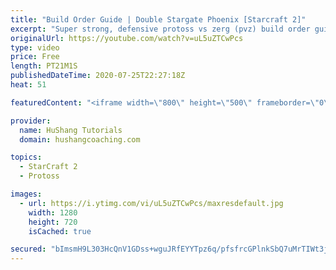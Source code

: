 ```yaml
---
title: "Build Order Guide | Double Stargate Phoenix [Starcraft 2]"
excerpt: "Super strong, defensive protoss vs zerg (pvz) build order guide. This opening is going to give you incredible map control over zerg in the mid-game, letting you scout exactly what is coming your way and making it easy to feel in control of the game. This build also completely owns mutalisk transitions"
originalUrl: https://youtube.com/watch?v=uL5uZTCwPcs
type: video
price: Free
length: PT21M1S
publishedDateTime: 2020-07-25T22:27:18Z
heat: 51

featuredContent: "<iframe width=\"800\" height=\"500\" frameborder=\"0\" src=\"https://www.youtube.com/embed/uL5uZTCwPcs\" allow=\"accelerometer; autoplay; encrypted-media; gyroscope; picture-in-picture\" allowfullscreen></iframe>"

provider:
  name: HuShang Tutorials
  domain: hushangcoaching.com

topics:
  - StarCraft 2
  - Protoss

images:
  - url: https://i.ytimg.com/vi/uL5uZTCwPcs/maxresdefault.jpg
    width: 1280
    height: 720
    isCached: true

secured: "bImsmH9L303HcQnV1GDss+wguJRfEYYTpz6q/pfsfrcGPlnkSbQ7uMrTIWt3jsJ6IRuNpO+a/iBL85kAttw42DEq3oifL/bX/J+Af57Ws2er1TzwblmNR8/5cfSOrGwnbCmr5DRmOzqIWlm0X/YMinBNxOBEJYvGKQydWsSymTShpQE8bqdQzjL8h4bkOFAXiUhW7k9QPyVSHjk/dWLE/jI6Fx6WmgGpIVKcPOj6BwEPCXwDpQ+R/bFq6Zk6YwjkW1GX+8Uu0tit04IrFlXsRGZDQG1hJmG+EMv5f8svpGnWjlV79q8fWYI1ZZOIfgJIFLn6bS0o8kqSOt7i2LMqjACutfbIClun+QpW/C4cDxmeedqT3Wkyw7ST36wSfWRNkeDKOSHefuBIAk1GbNi9I+7BUuwbxo5G7ccJP6d7cBc=;3dxK7iWk4+JtU94xa0b5UQ=="
---
```


